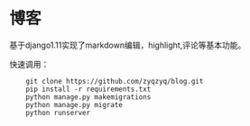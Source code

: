 # 博客

基于django1.11实现了markdown编辑，highlight,评论等基本功能。

快速调用：
```
    git clone https://github.com/zyqzyq/blog.git
    pip install -r requirements.txt
    python manage.py makemigrations
    python manage.py migrate
    python runserver
```

    

